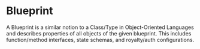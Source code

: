 # Blueprint

A Blueprint is a similar notion to a Class/Type in Object-Oriented Languages and describes
properties of all objects of the given blueprint. This includes function/method interfaces,
state schemas, and royalty/auth configurations.
